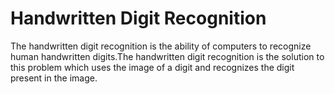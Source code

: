 # Handwritten Digit Recognition
The handwritten digit recognition is the ability of computers to recognize human handwritten digits.The handwritten digit recognition is the solution to this problem which uses the image of a digit and recognizes the digit present in the image.
